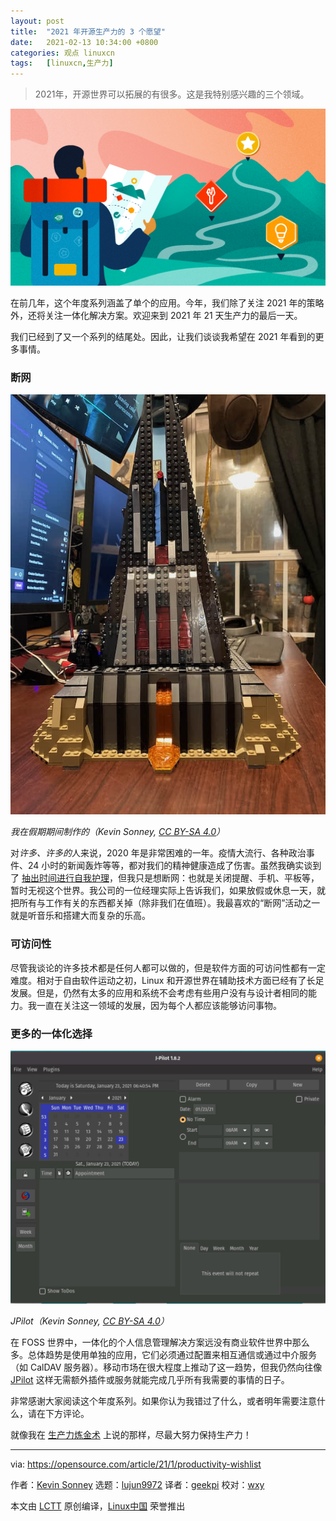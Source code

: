 ```yaml
---
layout: post
title:	"2021 年开源生产力的 3 个愿望"
date:	2021-02-13 10:34:00 +0800 
categories:	观点 linuxcn 
tags:	[linuxcn,生产力]
---
```




> 
> 2021年，开源世界可以拓展的有很多。这是我特别感兴趣的三个领域。
> 
> 
> 


![Looking at a map for career journey](/Asserts/Images/album/202102/13/103452e8mitt86zzjz5b68.png "Looking at a map for career journey")


在前几年，这个年度系列涵盖了单个的应用。今年，我们除了关注 2021 年的策略外，还将关注一体化解决方案。欢迎来到 2021 年 21 天生产力的最后一天。


我们已经到了又一个系列的结尾处。因此，让我们谈谈我希望在 2021 年看到的更多事情。


### 断网


![Large Lego set built by the author](/Asserts/Images/album/202102/13/103624pf1quwt1yw7q9vq1.jpg)


*我在假期期间制作的（Kevin Sonney, [CC BY-SA 4.0](https://creativecommons.org/licenses/by-sa/4.0/)）*


对*许多、许多的*人来说，2020 年是非常困难的一年。疫情大流行、各种政治事件、24 小时的新闻轰炸等等，都对我们的精神健康造成了伤害。虽然我确实谈到了 [抽出时间进行自我护理](https://opensource.com/article/21/1/self-care)，但我只是想断网：也就是关闭提醒、手机、平板等，暂时无视这个世界。我公司的一位经理实际上告诉我们，如果放假或休息一天，就把所有与工作有关的东西都关掉（除非我们在值班）。我最喜欢的“断网”活动之一就是听音乐和搭建大而复杂的乐高。


### 可访问性


尽管我谈论的许多技术都是任何人都可以做的，但是软件方面的可访问性都有一定难度。相对于自由软件运动之初，Linux 和开源世界在辅助技术方面已经有了长足发展。但是，仍然有太多的应用和系统不会考虑有些用户没有与设计者相同的能力。我一直在关注这一领域的发展，因为每个人都应该能够访问事物。


### 更多的一体化选择


![JPilot all in one organizer software interface](/Asserts/Images/album/202102/13/103454z363lkfb8r98booz.png)


*JPilot（Kevin Sonney, [CC BY-SA 4.0](https://creativecommons.org/licenses/by-sa/4.0/)）*


在 FOSS 世界中，一体化的个人信息管理解决方案远没有商业软件世界中那么多。总体趋势是使用单独的应用，它们必须通过配置来相互通信或通过中介服务（如 CalDAV 服务器）。移动市场在很大程度上推动了这一趋势，但我仍然向往像 [JPilot](http://www.jpilot.org/) 这样无需额外插件或服务就能完成几乎所有我需要的事情的日子。


非常感谢大家阅读这个年度系列。如果你认为我错过了什么，或者明年需要注意什么，请在下方评论。


就像我在 [生产力炼金术](https://productivityalchemy.com) 上说的那样，尽最大努力保持生产力！




---


via: <https://opensource.com/article/21/1/productivity-wishlist>


作者：[Kevin Sonney](https://opensource.com/users/ksonney) 选题：[lujun9972](https://github.com/lujun9972) 译者：[geekpi](https://github.com/geekpi) 校对：[wxy](https://github.com/wxy)


本文由 [LCTT](https://github.com/LCTT/TranslateProject) 原创编译，[Linux中国](https://linux.cn/) 荣誉推出
